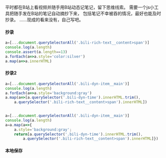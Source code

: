 平时都在B站上看视频并随手用B站动态记笔记，留下思维线索。
需要一个js小工具把随手发在B站的笔记自动摘抄下来，
包括笔记不幸被吞的情况，最好也能及时抄录。
……现成的看来没有，自己写吧。

#### 抄录
```javascript
a=[...document.querySelectorAll('.bili-rich-text__content>span')]
console.log(a.length)
console.assert(a.length==13)
a.forEach(a=>a.style='color:silver')
a.map(a=>a.innerHTML)
```

#### 抄录2
```js
a=[...document.querySelectorAll('.bili-dyn-item__main')]
console.log(a.length)
a.forEach(a=>a.style='background:gray')
a.map(a=>[a.querySelector('.bili-dyn-time').innerHTML.trim(),
	a.querySelector('.bili-rich-text__content>span').innerHTML])

	
a=[...document.querySelectorAll('.bili-dyn-item__main')]
console.log(a.length)
a=a.map(a=>{
	a.style='background:gray';
	return[a.querySelector('.bili-dyn-time').innerHTML.trim(),
		a.querySelector('.bili-rich-text__content>span').innerHTML]})

```

#### 本地保存
